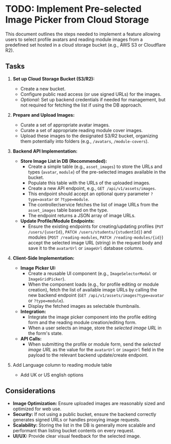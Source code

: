 # TODO: Implement Pre-selected Image Picker from Cloud Storage

This document outlines the steps needed to implement a feature allowing users to select profile avatars and reading module images from a predefined set hosted in a cloud storage bucket (e.g., AWS S3 or Cloudflare R2).

## Tasks

1.  **Set up Cloud Storage Bucket (S3/R2):**

    - Create a new bucket.
    - Configure public read access (or use signed URLs) for the images.
    - _Optional:_ Set up backend credentials if needed for management, but not required for fetching the list if using the DB approach.

2.  **Prepare and Upload Images:**

    - Curate a set of appropriate avatar images.
    - Curate a set of appropriate reading module cover images.
    - Upload these images to the designated S3/R2 bucket, organizing them potentially into folders (e.g., `/avatars`, `/module-covers`).

3.  **Backend API Implementation:**

    - **Store Image List in DB (Recommended):**
      - Create a simple table (e.g., `asset_images`) to store the URLs and types (`avatar`, `module`) of the pre-selected images available in the bucket.
      - Populate this table with the URLs of the uploaded images.
      - Create a new API endpoint, e.g., `GET /api/v1/assets/images`.
      - This endpoint should accept an optional query parameter `?type=avatar` or `?type=module`.
      - The controller/service fetches the list of image URLs from the `asset_images` table based on the type.
      - The endpoint returns a JSON array of image URLs.
    - **Update Profile/Module Endpoints:**
      - Ensure the existing endpoints for creating/updating profiles (`PUT /users/{userId}`, `PATCH /users/students/{studentId}`) and modules (`POST /reading-modules`, `PATCH /reading-modules/{id}`) accept the selected image URL (string) in the request body and save it to the `avatarUrl` or `imageUrl` database columns.

4.  **Client-Side Implementation:**
    - **Image Picker UI:**
      - Create a reusable UI component (e.g., `ImageSelectorModal` or `ImageGridPicker`).
      - When the component loads (e.g., for profile editing or module creation), fetch the list of available image URLs by calling the new backend endpoint (`GET /api/v1/assets/images?type=avatar` or `?type=module`).
      - Display the fetched images as selectable thumbnails.
    - **Integration:**
      - Integrate the image picker component into the profile editing form and the reading module creation/editing form.
      - When a user selects an image, store the _selected image URL_ in the form's state.
    - **API Calls:**
      - When submitting the profile or module form, send the _selected image URL_ as the value for the `avatarUrl` or `imageUrl` field in the payload to the relevant backend update/create endpoint.
5.  Add Language column to reading module table
    - Add UK or US english options

## Considerations

- **Image Optimization:** Ensure uploaded images are reasonably sized and optimized for web use.
- **Security:** If not using a public bucket, ensure the backend correctly generates signed URLs or handles proxying image requests.
- **Scalability:** Storing the list in the DB is generally more scalable and performant than listing bucket contents on every request.
- **UI/UX:** Provide clear visual feedback for the selected image.
